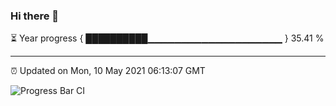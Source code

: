 ### Hi there 👋

⏳ Year progress { ██████████▁▁▁▁▁▁▁▁▁▁▁▁▁▁▁▁▁▁▁▁ } 35.41 %

---

⏰ Updated on Mon, 10 May 2021 06:13:07 GMT

![Progress Bar CI](https://github.com/liununu/liununu/workflows/Progress%20Bar%20CI/badge.svg)
